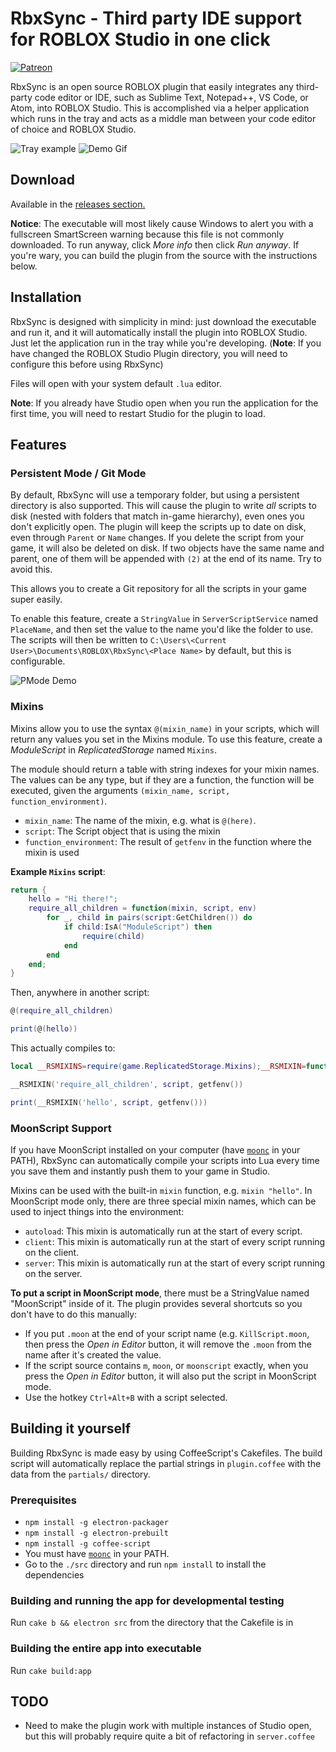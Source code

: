 # RbxSync - Third party IDE support for ROBLOX Studio in one click
[![Patreon](http://i.imgur.com/dujYlAK.png)](https://www.patreon.com/erynlynn)

RbxSync is an open source ROBLOX plugin that easily integrates any third-party code editor or IDE, such as Sublime Text, Notepad++, VS Code, or Atom, into ROBLOX Studio. This is accomplished via a helper application which runs in the tray and acts as a middle man between your code editor of choice and ROBLOX Studio. 

![Tray example](https://i.imgur.com/lqhr2sx.png)
![Demo Gif](https://i.imgur.com/z9oeWaF.gif)

## Download
Available in the [releases section.](https://github.com/evaera/RbxSync/releases/latest)

**Notice**: The executable will most likely cause Windows to alert you with a fullscreen SmartScreen warning because this file is not commonly downloaded. To run anyway, click *More info* then click *Run anyway*. If you're wary, you can build the plugin from the source with the instructions below.

## Installation 
RbxSync is designed with simplicity in mind: just download the executable and run it, and it will automatically install the plugin into ROBLOX Studio. Just let the application run in the tray while you're developing. (**Note**: If you have changed the ROBLOX Studio Plugin directory, you will need to configure this before using RbxSync)

Files will open with your system default `.lua` editor.

**Note**: If you already have Studio open when you run the application for the first time, you will need to restart Studio for the plugin to load.

## Features
### Persistent Mode / Git Mode
By default, RbxSync will use a temporary folder, but using a persistent directory is also supported. This will cause the plugin to write *all* scripts to disk (nested with folders that match in-game hierarchy), even ones you don't explicitly open. The plugin will keep the scripts up to date on disk, even through `Parent` or `Name` changes. If you delete the script from your game, it will also be deleted on disk. If two objects have the same name and parent, one of them will be appended with `(2)` at the end of its name. Try to avoid this.

This allows you to create a Git repository for all the scripts in your game super easily.

To enable this feature, create a `StringValue` in `ServerScriptService` named `PlaceName`, and then set the value to the name you'd like the folder to use. The scripts will then be written to `C:\Users\<Current User>\Documents\ROBLOX\RbxSync\<Place Name>` by default, but this is configurable. 

![PMode Demo](http://i.imgur.com/3U2x9xr.png)

### Mixins
Mixins allow you to use the syntax `@(mixin_name)` in your scripts, which will return any values you set in the Mixins module. To use this feature, create a *ModuleScript* in *ReplicatedStorage* named `Mixins`. 

The module should return a table with string indexes for your mixin names. The values can be any type, but if they are a function, the function will be executed, given the arguments `(mixin_name, script, function_environment)`. 

- `mixin_name`: The name of the mixin, e.g. what is `@(here)`.
- `script`: The Script object that is using the mixin
- `function_environment`: The result of `getfenv` in the function where the mixin is used

**Example `Mixins` script**: 
```lua
return {
	hello = "Hi there!";
	require_all_children = function(mixin, script, env)
		for _, child in pairs(script:GetChildren()) do
			if child:IsA("ModuleScript") then
				require(child)
			end
		end
	end;
}
```

Then, anywhere in another script:

```lua
@(require_all_children)

print(@(hello))
```

This actually compiles to:

```lua
local __RSMIXINS=require(game.ReplicatedStorage.Mixins);__RSMIXIN=function(a,b,c)if type(__RSMIXINS[a])=='function'then return __RSMIXINS[a](a,b,c)else return __RSMIXINS[a]end end

__RSMIXIN('require_all_children', script, getfenv())

print(__RSMIXIN('hello', script, getfenv()))
```

### MoonScript Support
If you have MoonScript installed on your computer (have [`moonc`](http://moonscript.org/) in your PATH), RbxSync can automatically compile your scripts into Lua every time you save them and instantly push them to your game in Studio.

Mixins can be used with the built-in `mixin` function, e.g. `mixin "hello"`. In MoonScript mode only, there are three special mixin names, which can be used to inject things into the environment:

- `autoload`: This mixin is automatically run at the start of every script.
- `client`: This mixin is automatically run at the start of every script running on the client.
- `server`: This mixin is automatically run at the start of every script running on the server.

**To put a script in MoonScript mode**, there must be a StringValue named "MoonScript" inside of it. The plugin provides several shortcuts so you don't have to do this manually:
- If you put `.moon` at the end of your script name (e.g. `KillScript.moon`, then press the *Open in Editor* button, it will remove the `.moon` from the name after it's created the value.
- If the script source contains `m`, `moon`, or `moonscript` exactly, when you press the *Open in Editor* button, it will also put the script in MoonScript mode.
- Use the hotkey `Ctrl+Alt+B` with a script selected.

## Building it yourself
Building RbxSync is made easy by using CoffeeScript's Cakefiles. The build script will automatically replace the partial strings in `plugin.coffee` with the data from the `partials/` directory.

### Prerequisites 
- `npm install -g electron-packager`
- `npm install -g electron-prebuilt`
- `npm install -g coffee-script`
- You must have [`moonc`](http://moonscript.org/) in your PATH.
- Go to the `./src` directory and run `npm install` to install the dependencies

### Building and running the app for developmental testing
Run `cake b && electron src` from the directory that the Cakefile is in

### Building the entire app into executable
Run `cake build:app`

## TODO
- Need to make the plugin work with multiple instances of Studio open, but this will probably require quite a bit of refactoring in `server.coffee`
